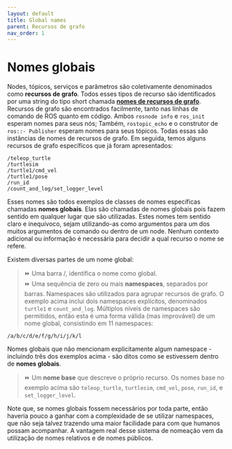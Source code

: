 ```yaml
---
layout: default
title: Global names
parent: Recursos de grafo
nav_order: 1
---
```


# Nomes globais

Nodes, tópicos, serviços e parâmetros são coletivamente denominados como **recursos de grafo**. Todos esses
tipos de recurso são identificados por uma string do tipo short chamada [**nomes de recursos de grafo**](http://wiki.ros.org/Names). Recursos de grafo são encontrados facilmente, tanto nas linhas de comando de ROS
quanto em código. Ambos `rosnode info` e `ros_init` esperam nomes para seus nós; Também, `rostopic_echo` e o
construtor de `ros::- Publisher` esperam nomes para seus tópicos. Todas essas são instâncias de nomes de
recursos de grafo. Em seguida, temos alguns recursos de grafo específicos que já foram apresentados: 

```
/teleop_turtle 
/turtlesim
/turtle1/cmd_vel 
/turtle1/pose
/run_id 
/count_and_log/set_logger_level
```

Esses nomes são todos exemplos de classes de nomes específicas chamadas **nomes globais**. Elas são chamadas de
nomes globais pois fazem sentido em qualquer lugar que são utilizadas. Estes nomes tem sentido claro e inequívoco, sejam
utilizando-as como argumentos para um dos muitos argumentos de comando ou dentro de um node. Nenhum contexto adicional
ou informação é necessária para decidir a qual recurso o nome se refere.   

Existem diversas partes de um nome global:  

> ⏩ Uma barra /, identifica o nome como global.  
> ⏩ Uma sequência de zero ou mais **namespaces**, separados por barras. Namespaces são utilizados para agrupar
recursos de grafo. O exemplo acima inclui dois namespaces explícitos, denominados `turtle1` e
`count_and_log`. Múltiplos níveis de namespaces são permitidos, então esta é uma forma válida (mas improvável) de
um nome global, consistindo em 11 namespaces:

```
/a/b/c/d/e/f/g/h/i/j/k/l
```

Nomes globais que não mencionam explicitamente algum namespace - incluindo três dos exemplos acima - são 
ditos como se estivessem dentro de **nomes globais**. 
> ⏩ Um **nome base** que descreve o próprio recurso. Os nomes base no exemplo acima são `teleop_turtle`, 
`turtlesim`, `cmd_vel`, `pose`, `run_id`, e `set_logger_level`.

Note que, se nomes globais fossem necessários por toda parte, então haveria pouco a ganhar com a complexidade de se 
utilizar namespaces, que não seja talvez trazendo uma maior facilidade para com que humanos possam acompanhar. A vantagem
real desse sistema de nomeação vem da utilização de nomes relativos e de nomes públicos.



